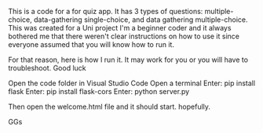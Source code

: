 This is a code for a for quiz app. It has 3 types of questions: multiple-choice, data-gathering single-choice, and data gathering multiple-choice. 
This was created for a Uni project
I'm a beginner coder and it always bothered me that there weren't clear instructions on how to use it since 
everyone assumed that you will know how to run it.

For that reason, here is how I run it. It may work for you or you will have to troubleshoot. Good luck

Open the code folder in Visual Studio Code
Open a terminal
Enter: pip install flask
Enter: pip install flask-cors
Enter: python server.py

Then open the welcome.html file and it should start. hopefully.

GGs
